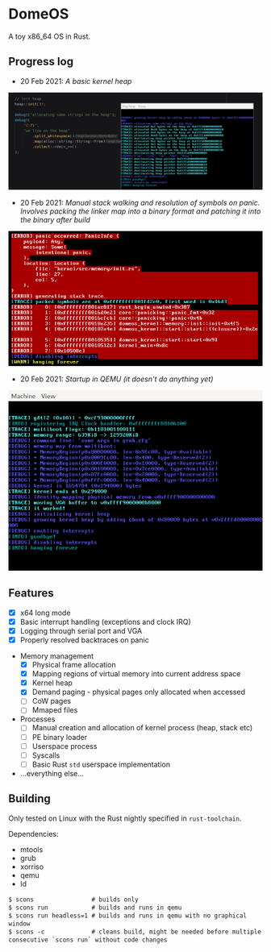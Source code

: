 # DomeOS
A toy x86_64 OS in Rust.

## Progress log

* 20 Feb 2021: <em>A basic kernel heap</em>
<p style="margin: auto"><img src=".progress/2021-02-20-heap.jpg"/></p>

* 20 Feb 2021: <em>Manual stack walking and resolution of symbols on panic. Involves packing the linker map into a binary format and patching it into the binary after build</em>
<p style="margin: auto"><img src=".progress/2021-02-20-backtrace.jpg"/></p>

* 20 Feb 2021: <em>Startup in QEMU (it doesn't do anything yet)</em>
<p style="margin: auto"><img src=".progress/2021-02-20-init.jpg"/></p>

## Features

* [X] x64 long mode
* [X] Basic interrupt handling (exceptions and clock IRQ)
* [X] Logging through serial port and VGA
* [X] Properly resolved backtraces on panic
* Memory management
  * [X] Physical frame allocation
  * [X] Mapping regions of virtual memory into current address space
  * [X] Kernel heap
  * [X] Demand paging - physical pages only allocated when accessed
  * [ ] CoW pages
  * [ ] Mmaped files
* Processes
  * [ ] Manual creation and allocation of kernel process (heap, stack etc)
  * [ ] PE binary loader
  * [ ] Userspace process
  * [ ] Syscalls
  * [ ] Basic Rust `std` userspace implementation
* ...everything else...

## Building
Only tested on Linux with the Rust nightly specified in `rust-toolchain`.

Dependencies:

* mtools
* grub
* xorriso
* qemu
* ld

```
$ scons                # builds only
$ scons run            # builds and runs in qemu
$ scons run headless=1 # builds and runs in qemu with no graphical window
$ scons -c             # cleans build, might be needed before multiple consecutive `scons run` without code changes
```
